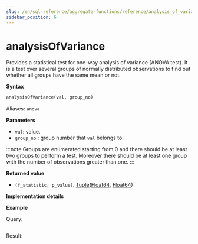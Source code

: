 ```yaml
---
slug: /en/sql-reference/aggregate-functions/reference/analysis_of_variance
sidebar_position: 6
---
```


# analysisOfVariance

Provides a statistical test for one-way analysis of variance (ANOVA test). It is a test over several groups of normally distributed observations to find out whether all groups have the same mean or not. 

**Syntax**

```sql
analysisOfVariance(val, group_no)
```

Aliases: `anova`

**Parameters**
- `val`: value. 
- `group_no` : group number that `val` belongs to.

:::note
Groups are enumerated starting from 0 and there should be at least two groups to perform a test.
Moreover there should be at least one group with the number of observations greater than one.
:::

**Returned value**

- `(f_statistic, p_value)`. [Tuple](../../data-types/tuple.md)([Float64](../../data-types/float.md), [Float64](../../data-types/float.md))

**Implementation details**


**Example**

Query:

```sql
```

Result:

```response
```
